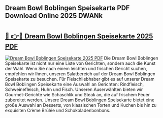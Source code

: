 ## Dream Bowl Boblingen Speisekarte PDF Download Online 2025 DWANk

# <h2><a href="http://gccy9t.nevu.top/?p=Dream+Bowl+Boblingen+Speisekarte">🔗 👉🔴 Dream Bowl Boblingen Speisekarte 2025 PDF</a></h2>

[![Dream Bowl Boblingen Speisekarte 2025 PDF](https://i.imgur.com/dBaPXMq.png)](http://gccy9t.nevu.top/?p=Dream+Bowl+Boblingen+Speisekarte)
Die Dream Bowl Boblingen Speisekarte ist nicht nur eine Liste von Gerichten, sondern auch die Kunst der Wahl. Wenn Sie nach einem leichten und frischen Gericht suchen, empfehlen wir Ihnen, unseren Salatbereich auf der Dream Bowl Boblingen Speisekarte zu besuchen. Für Fleischliebhaber gibt es auf unserer Dream Bowl Boblingen Speisekarte eine Auswahl an Gerichten: Rindfleisch, Schweinefleisch, Huhn und Fisch. Unseren Auserwählten bieten wir Gourmet-Gerichte wie Schaschlik und Steak an, die auf frischem Feuer zubereitet werden. Unsere Dream Bowl Boblingen Speisekarte bietet eine große Auswahl an Desserts, von klassischen Torten und Kuchen bis hin zu exquisiten Crème Brûlée und Schokoladenbonbons.
